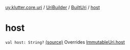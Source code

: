 [uy.klutter.core.uri](../../index.md) / [UriBuilder](../index.md) / [BuiltUri](index.md) / [host](.)


# host

`val host: String?` [(source)](https://github.com/kohesive/klutter/blob/master/core-jdk6/src/main/kotlin/uy/klutter/core/uri/UriBuilder.kt#L284)
Overrides [ImmutableUri.host](../../-immutable-uri/host.md)


